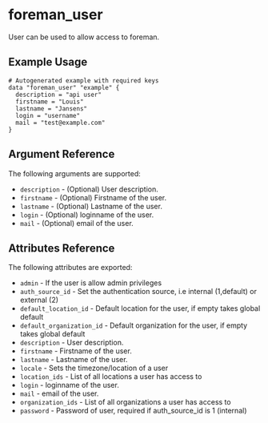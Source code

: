 
# foreman_user


User can be used to allow access to foreman.


## Example Usage

```
# Autogenerated example with required keys
data "foreman_user" "example" {
  description = "api user"
  firstname = "Louis"
  lastname = "Jansens"
  login = "username"
  mail = "test@example.com"
}
```


## Argument Reference

The following arguments are supported:

- `description` - (Optional) User description.
- `firstname` - (Optional) Firstname of the user.
- `lastname` - (Optional) Lastname of the user.
- `login` - (Optional) loginname of the user.
- `mail` - (Optional) email of the user.


## Attributes Reference

The following attributes are exported:

- `admin` - If the user is allow admin privileges
- `auth_source_id` - Set the authentication source, i.e internal (1,default) or external (2)
- `default_location_id` - Default location for the user, if empty takes global default
- `default_organization_id` - Default organization for the user, if empty takes global default
- `description` - User description.
- `firstname` - Firstname of the user.
- `lastname` - Lastname of the user.
- `locale` - Sets the timezone/location of a user
- `location_ids` - List of all locations a user has access to
- `login` - loginname of the user.
- `mail` - email of the user.
- `organization_ids` - List of all organizations a user has access to
- `password` - Password of user, required if auth_source_id is 1 (internal)

